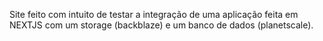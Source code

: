 Site feito com intuito de testar a integração de uma aplicação feita em NEXTJS com um storage (backblaze) e um banco de dados (planetscale).
